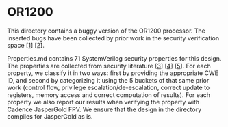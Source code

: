 # OR1200
This directory contains a buggy version of the OR1200 processor. The inserted bugs have been collected by prior work in the security verification space \[[1]\] \[[2]\].

Properties.md contains 71 SystemVerilog security properties for this design. The properties are collected from security literature \[[3]\] \[[4]\] \[[5]\]. For each property, we classify it in two ways: first by providing the appropriate CWE ID, and second by categorizing it using the 5 buckets of that same prior work (control flow, privilege escalation/de-escalation, correct update to registers, memory access and correct computation of results). For each property we also report our results when verifying the property with Cadence JasperGold FPV. We ensure that the design in the directory compiles for JasperGold as is. 

[1]:https://dl.acm.org/doi/10.1145/2775054.2694366
[2]:https://dl.acm.org/doi/10.1145/3037697.3037734
[3]:https://dl.acm.org/doi/10.1145/2775054.2694366
[4]:https://ieeexplore.ieee.org/abstract/document/9152775
[5]:https://dl.acm.org/doi/10.1145/3037697.3037734
